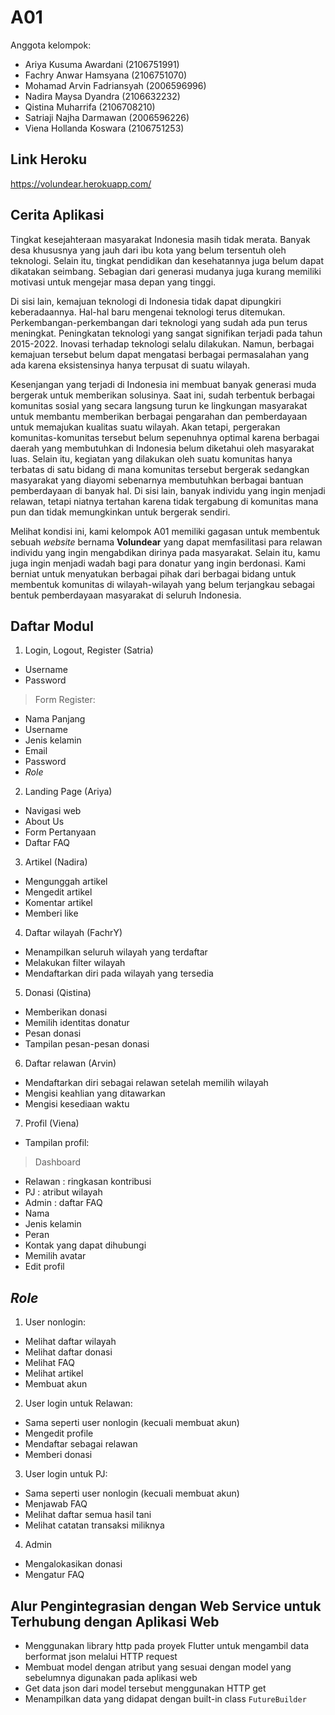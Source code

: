 # A01 
Anggota kelompok:
- Ariya Kusuma Awardani (2106751991)
- Fachry Anwar Hamsyana (2106751070)
- Mohamad Arvin Fadriansyah (2006596996)
- Nadira Maysa Dyandra (2106632232)
- Qistina Muharrifa (2106708210)
- Satriaji Najha Darmawan (2006596226)
- Viena Hollanda Koswara (2106751253)

## Link Heroku
https://volundear.herokuapp.com/

## Cerita Aplikasi
Tingkat kesejahteraan masyarakat Indonesia masih tidak merata. Banyak desa khususnya yang jauh dari ibu kota yang belum tersentuh oleh teknologi. Selain itu, tingkat pendidikan dan kesehatannya juga belum dapat dikatakan seimbang. Sebagian dari generasi mudanya juga kurang memiliki motivasi untuk mengejar masa depan yang tinggi.

Di sisi lain, kemajuan teknologi di Indonesia tidak dapat dipungkiri keberadaannya. Hal-hal baru mengenai teknologi terus ditemukan. Perkembangan-perkembangan dari teknologi yang sudah ada pun terus meningkat. Peningkatan teknologi yang sangat signifikan terjadi pada tahun 2015-2022. Inovasi terhadap teknologi selalu dilakukan. Namun, berbagai kemajuan tersebut belum dapat mengatasi berbagai permasalahan yang ada karena eksistensinya hanya terpusat di suatu wilayah. 

Kesenjangan yang terjadi di Indonesia ini membuat banyak generasi muda bergerak untuk memberikan solusinya. Saat ini, sudah terbentuk berbagai komunitas sosial yang secara langsung turun ke lingkungan masyarakat untuk membantu memberikan berbagai pengarahan dan pemberdayaan untuk memajukan kualitas suatu wilayah. Akan tetapi, pergerakan komunitas-komunitas tersebut belum sepenuhnya optimal karena berbagai daerah yang membutuhkan di Indonesia belum diketahui oleh masyarakat luas. Selain itu, kegiatan yang dilakukan oleh suatu komunitas hanya terbatas di satu bidang di mana komunitas tersebut bergerak sedangkan masyarakat yang diayomi sebenarnya membutuhkan berbagai bantuan pemberdayaan di banyak hal. Di sisi lain, banyak individu yang ingin menjadi relawan, tetapi niatnya tertahan karena tidak tergabung di komunitas mana pun dan tidak memungkinkan untuk bergerak sendiri.

Melihat kondisi ini, kami kelompok A01 memiliki gagasan untuk membentuk sebuah _website_ bernama **Volundear** yang dapat memfasilitasi para relawan individu yang ingin mengabdikan dirinya pada masyarakat. Selain itu, kamu juga ingin menjadi wadah bagi para donatur yang ingin berdonasi. Kami berniat untuk menyatukan berbagai pihak dari berbagai bidang untuk membentuk komunitas di wilayah-wilayah yang belum terjangkau sebagai bentuk pemberdayaan masyarakat di seluruh Indonesia.

## Daftar Modul
1. Login, Logout, Register (Satria)
- Username
- Password
> Form Register:
- Nama Panjang 
- Username
- Jenis kelamin
- Email
- Password
- _Role_

2. Landing Page (Ariya)
- Navigasi web
- About Us
- Form Pertanyaan
- Daftar FAQ

3. Artikel (Nadira)
- Mengunggah artikel
- Mengedit artikel
- Komentar artikel
- Memberi like

4. Daftar wilayah (FachrY)
- Menampilkan seluruh wilayah yang terdaftar
- Melakukan filter wilayah
- Mendaftarkan diri pada wilayah yang tersedia

5. Donasi (Qistina)
- Memberikan donasi
- Memilih identitas donatur
- Pesan donasi
- Tampilan pesan-pesan donasi

6. Daftar relawan (Arvin)
- Mendaftarkan diri sebagai relawan setelah memilih wilayah
- Mengisi keahlian yang ditawarkan
- Mengisi kesediaan waktu

7. Profil (Viena)
- Tampilan profil:
> Dashboard
- Relawan : ringkasan kontribusi
- PJ : atribut wilayah
- Admin : daftar FAQ
- Nama
- Jenis kelamin
- Peran
- Kontak yang dapat dihubungi
- Memilih avatar
- Edit profil



## _Role_

1. User nonlogin:
- Melihat daftar wilayah
- Melihat daftar donasi
- Melihat FAQ
- Melihat artikel
- Membuat akun

2. User login untuk Relawan:
- Sama seperti user nonlogin (kecuali membuat akun)
- Mengedit profile
- Mendaftar sebagai relawan
- Memberi donasi

3. User login untuk PJ:
- Sama seperti user nonlogin (kecuali membuat akun)
- Menjawab FAQ
- Melihat daftar semua hasil tani
- Melihat catatan transaksi miliknya

4. Admin
- Mengalokasikan donasi
- Mengatur FAQ

## Alur Pengintegrasian dengan Web Service untuk Terhubung dengan Aplikasi Web
- Menggunakan library http pada proyek Flutter untuk mengambil data berformat json melalui HTTP request
- Membuat model dengan atribut yang sesuai dengan model yang sebelumnya digunakan pada aplikasi web
- Get data json dari model tersebut menggunakan HTTP get
- Menampilkan data yang didapat dengan built-in class `FutureBuilder`
